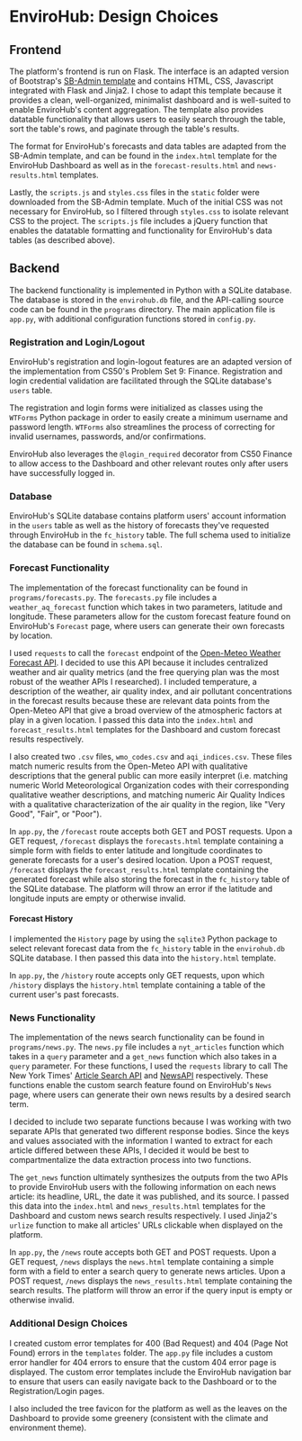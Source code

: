# EnviroHub: Design Choices

## Frontend

The platform's frontend is run on Flask. The interface is an adapted version of Bootstrap's [SB-Admin template](https://startbootstrap.com/template/sb-admin) and contains HTML, CSS, Javascript integrated with Flask and Jinja2. I chose to adapt this template because it provides a clean, well-organized, minimalist dashboard and is well-suited to enable EnviroHub's content aggregation. The template also provides datatable functionality that allows users to easily search through the table, sort the table's rows, and paginate through the table's results.

The format for EnviroHub's forecasts and data tables are adapted from the SB-Admin template, and can be found in the `index.html` template for the EnviroHub Dashboard as well as in the `forecast-results.html` and `news-results.html` templates.

Lastly, the `scripts.js` and `styles.css` files in the `static` folder were downloaded from the SB-Admin template. Much of the initial CSS was not necessary for EnviroHub, so I filtered through `styles.css` to isolate relevant CSS to the project. The `scripts.js` file includes a jQuery function that enables the datatable formatting and functionality for EnviroHub's data tables (as described above).

## Backend

The backend functionality is implemented in Python with a SQLite database. The database is stored in the `envirohub.db` file, and the API-calling source code can be found in the `programs` directory. The main application file is `app.py`, with additional configuration functions stored in `config.py`.

### Registration and Login/Logout

EnviroHub's registration and login-logout features are an adapted version of the implementation from CS50's Problem Set 9: Finance. Registration and login credential validation are facilitated through the SQLite database's `users` table.

The registration and login forms were initialized as classes using the `WTForms` Python package in order to easily create a minimum username and password length. `WTForms` also streamlines the process of correcting for invalid usernames, passwords, and/or confirmations.

EnviroHub also leverages the `@login_required` decorator from CS50 Finance to allow access to the Dashboard and other relevant routes only after users have successfully logged in.

### Database

EnviroHub's SQLite database contains platform users' account information in the `users` table as well as the history of forecasts they've requested through EnviroHub in the `fc_history` table. The full schema used to initialize the database can be found in `schema.sql`.

### Forecast Functionality

The implementation of the forecast functionality can be found in `programs/forecasts.py`. The `forecasts.py` file includes a `weather_aq_forecast` function which takes in two parameters, latitude and longitude. These parameters allow for the custom forecast feature found on EnviroHub's `Forecast` page, where users can generate their own forecasts by location.

I used `requests` to call the `forecast` endpoint of the [Open-Meteo Weather Forecast API](https://open-meteo.com/en/docs). I decided to use this API because it includes centralized weather and air quality metrics (and the free querying plan was the most robust of the weather APIs I researched). I included temperature, a description of the weather, air quality index, and air pollutant concentrations in the forecast results because these are relevant data points from the Open-Meteo API that give a broad overview of the atmospheric factors at play in a given location. I passed this data into the `index.html` and `forecast_results.html` templates for the Dashboard and custom forecast results respectively.

I also created two `.csv` files, `wmo_codes.csv` and `aqi_indices.csv`. These files match numeric results from the Open-Meteo API with qualitative descriptions that the general public can more easily interpret (i.e. matching numeric World Meteorological Organization codes with their corresponding qualitative weather descriptions, and matching numeric Air Quality Indices with a qualitative characterization of the air quality in the region, like "Very Good", "Fair", or "Poor").

In `app.py`, the `/forecast` route accepts both GET and POST requests. Upon a GET request, `/forecast` displays the `forecasts.html` template containing a simple form with fields to enter latitude and longitude coordinates to generate forecasts for a user's desired location. Upon a POST request, `/forecast` displays the `forecast_results.html` template containing the generated forecast while also storing the forecast in the `fc_history` table of the SQLite database. The platform will throw an error if the latitude and longitude inputs are empty or otherwise invalid.

#### Forecast History

I implemented the `History` page by using the `sqlite3` Python package to select relevant forecast data from the `fc_history` table in the `envirohub.db` SQLite database. I then passed this data into the `history.html` template.

In `app.py`, the `/history` route accepts only GET requests, upon which `/history` displays the `history.html` template containing a table of the current user's past forecasts.

### News Functionality

The implementation of the news search functionality can be found in `programs/news.py`. The `news.py` file includes a `nyt_articles` function which takes in a `query` parameter and a `get_news` function which also takes in a `query` parameter. For these functions, I used the `requests` library to call The New York Times' [Article Search API](https://developer.nytimes.com/docs/articlesearch-product/1/overview) and [NewsAPI](https://newsapi.org/docs) respectively. These functions enable the custom search feature found on EnviroHub's `News` page, where users can generate their own news results by a desired search term.

I decided to include two separate functions because I was working with two separate APIs that generated two different response bodies. Since the keys and values associated with the information I wanted to extract for each article differed between these APIs, I decided it would be best to compartmentalize the data extraction process into two functions.

The `get_news` function ultimately synthesizes the outputs from the two APIs to provide EnviroHub users with the following information on each news article: its headline, URL, the date it was published, and its source.  I passed this data into the `index.html` and `news_results.html` templates for the Dashboard and custom news search results respectively. I used Jinja2's `urlize` function to make all articles' URLs clickable when displayed on the platform.

In `app.py`, the `/news` route accepts both GET and POST requests. Upon a GET request, `/news` displays the `news.html` template containing a simple form with a field to enter a search query to generate news articles. Upon a POST request, `/news` displays the `news_results.html` template containing the search results. The platform will throw an error if the query input is empty or otherwise invalid.

### Additional Design Choices

I created custom error templates for 400 (Bad Request) and 404 (Page Not Found) errors in the `templates` folder. The `app.py` file includes a custom error handler for 404 errors to ensure that the custom 404 error page is displayed. The custom error templates include the EnviroHub navigation bar to ensure that users can easily navigate back to the Dashboard or to the Registration/Login pages.

I also included the tree favicon for the platform as well as the leaves on the Dashboard to provide some greenery (consistent with the climate and environment theme).

